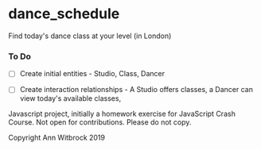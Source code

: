 # dance_schedule
Find today's dance class at your level (in London)

### To Do
- [ ] Create initial entities - Studio, Class, Dancer
- [ ] Create interaction relationships - A Studio offers classes, a Dancer can view today's available classes,


Javascript project, initially a homework exercise for JavaScript Crash Course.
Not open for contributions. Please do not copy.

Copyright Ann Witbrock 2019
